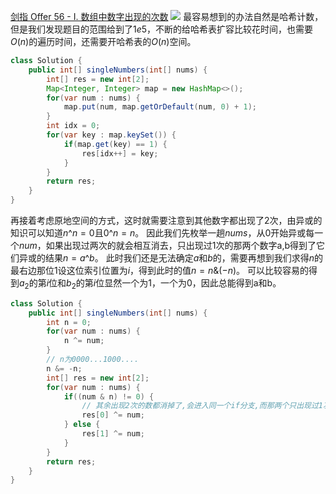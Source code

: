 [剑指 Offer 56 - I. 数组中数字出现的次数](https://leetcode-cn.com/problems/shu-zu-zhong-shu-zi-chu-xian-de-ci-shu-lcof/)
![](https://img2022.cnblogs.com/blog/2272548/202202/2272548-20220205010739771-1245184609.png)
最容易想到的办法自然是哈希计数，但是我们发现题目的范围给到了$1e5$，不断的给哈希表扩容比较花时间，也需要$O(n)$的遍历时间，还需要开哈希表的$O(n)$空间。
```java
class Solution {
    public int[] singleNumbers(int[] nums) {
        int[] res = new int[2];
        Map<Integer, Integer> map = new HashMap<>();
        for(var num : nums) {
            map.put(num, map.getOrDefault(num, 0) + 1);
        }
        int idx = 0;
        for(var key : map.keySet()) {
            if(map.get(key) == 1) {
                res[idx++] = key;
            }
        }
        return res;
    }
}
```
再接着考虑原地空间的方式，这时就需要注意到其他数字都出现了2次，由异或的知识可以知道$n \text{^} n = 0$且$0 \text{^} n = n$。
因此我们先枚举一趟$nums$，从$0$开始异或每一个$num$，如果出现过两次的就会相互消去，只出现过1次的那两个数字a,b得到了它们异或的结果$n = a \text{^} b$。
此时我们还是无法确定$a$和$b$的，需要再想到我们求得$n$的最右边那位1设这位索引位置为$i$，得到此时的值$n = n \text{&} (-n)$。
可以比较容易的得到$a_2$的第$i$位和$b_2$的第$i$位显然一个为1，一个为0，因此总能得到a和b。

```java
class Solution {
    public int[] singleNumbers(int[] nums) {
        int n = 0;
        for(var num : nums) {
            n ^= num;
        }
        // n为0000...1000....
        n &= -n;
        int[] res = new int[2];
        for(var num : nums) {
            if((num & n) != 0) {
                // 其余出现2次的数都消掉了,会进入同一个if分支,而那两个只出现过1次的因此进入不同的分支,所以得到的结果不同
                res[0] ^= num;
            } else {
                res[1] ^= num;
            }
        }
        return res;
    }
}
```